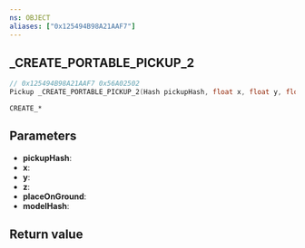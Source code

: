 ```yaml
---
ns: OBJECT
aliases: ["0x125494B98A21AAF7"]
---
```

## _CREATE_PORTABLE_PICKUP_2

```c
// 0x125494B98A21AAF7 0x56A02502
Pickup _CREATE_PORTABLE_PICKUP_2(Hash pickupHash, float x, float y, float z, BOOL placeOnGround, Hash modelHash);
```

```
CREATE_*
```

## Parameters
* **pickupHash**: 
* **x**: 
* **y**: 
* **z**: 
* **placeOnGround**: 
* **modelHash**: 

## Return value
